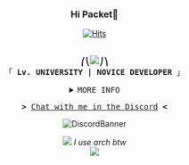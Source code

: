 <!-- Small Gretting Header -->
<h3 align="center">Hi Packet👋</h3>

<!-- Hits With Just Cool Unidentified Profound Icon -->
<div align="center">
    
[![Hits](https://hits.seeyoufarm.com/api/count/incr/badge.svg?url=https%3A%2F%2Fgithub.com%2FPleahMaCaka&count_bg=%23000000&title_bg=%23000000&icon=opslevel.svg&icon_color=%23FFFFFF&title=PleahMaCaka&edge_flat=false)](https://github.com/PleahMaCaka)

</div>

<p align="center"><br>
  <samp>
    <b>⎛⎝<img src="https://cdn.discordapp.com/emojis/768100761812205579.png?v=1">⎠⎞</b>
    <br>
    「 <b>Lv. UNIVERSITY | NOVICE DEVELOPER</b> 」<br>
  </samp>
</p>

<!-- Github Matrix -->
<details align="center">
  <summary> <samp>MORE INFO</samp></summary>
    <p align="center">

![Metrics](https://metrics.lecoq.io/PleahMaCaka?template=classic&base.metadata=0&isocalendar=1&languages=1&stars=1&people=1&followup=1&achievements=1&isocalendar.duration=half-year&languages.limit=8&languages.sections=most-used&languages.colors=github&languages.threshold=0%25&languages.indepth=false&languages.categories=markup%2C%20programming&languages.recent.categories=markup%2C%20programming&languages.recent.load=300&languages.recent.days=14&stars.limit=4&people.limit=24&people.size=28&people.types=followers%2C%20following&people.identicons=false&people.shuffle=false&followup.sections=repositories&achievements.threshold=C&achievements.secrets=true&achievements.display=compact&achievements.limit=0&config.timezone=Asia%2FSeoul)

  </p>
</details>

<!-- Join Private Guild -->
<samp>
  <p align="center">
    <b>></b> <a href="https://discord.gg/KMEru5ypnp">Chat with me in the Discord</a> <b><</b>
  </p>
</samp>

<!-- Discord Banner -->
<p align="center">
  <img src="https://discord.c99.nl/widget/theme-2/352357858110734339.png" alt="DiscordBanner"/>
</p>

<!-- Skill Icons -->
<p align="center">
  <img src="https://skillicons.dev/icons?i=ts,py,kotlin,rust,svelte,tauri,nextjs,nestjs,docker,linux&theme=dark"/>
  <i>I use arch btw</i>
  <br/>
  <img src="https://skillicons.dev/icons?i=idea,vscode,git,github,githubactions,electron,react,redux,electron,html,css,tailwind,vercel,vite,webpack,gradle,c,cpp,bash,arduino,styledcomponents,express,fastapi,ktor,stackoverflow,misskey,prisma,mongodb,discord,bots&theme=dark"/>
</p>

<!-- Skill Icons -->
<!--
<p align="center">
    <img src="https://skillicons.dev/icons?i=ts,py,kotlin,rust,svelte,tauri,nextjs,nestjs,docker,idea,md"/>
    <br/>
    <details align="center">
      <summary> <samp>Show all stacks</samp></summary>
    <br/>
    <img src="https://skillicons.dev/icons?i=deno,nodejs,js,ts,py,kotlin,gradle,c,cpp,rust,linux,bash,arduino,vite,webpack,html,css,electron,svelte,tauri,react,redux,nextjs,vercel,tailwind,styledcomponents,express,nestjs,fastapi,ktor,git,github,githubactions,idea,vscode,md,stackoverflow,misskey,mongodb,prisma,sqlite,mongodb,docker,discord,bots"/>
    </details>
</p>
-->

<!--
https://github.com/Ileriayo/markdown-badges
https://github.com/anuraghazra/github-readme-stats
https://metrics.lecoq.io/
-->
